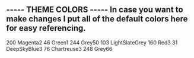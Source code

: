 ----- THEME COLORS -----
In case you want to make changes I put all of the default 
colors here for easy referencing.
------------------------

200	Magenta2
46	Green1
244	Grey50
103	LightSlateGrey
160	Red3
31	DeepSkyBlue3
76	Chartreuse3
248	Grey66
